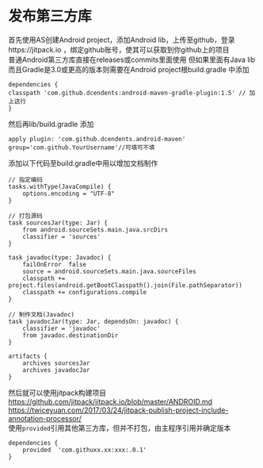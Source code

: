 # 发布第三方库
首先使用AS创建Android project，添加Android lib，上传至github，登录https://jitpack.io ，绑定github账号，使其可以获取到你github上的项目  
普通Android第三方库直接在releases或commits里面使用
但如果里面有Java lib而且Gradle是3.0或更高的版本则需要在Android project根build.gradle 中添加
```
dependencies {
classpath 'com.github.dcendents:android-maven-gradle-plugin:1.5' // 加上这行
}
```
然后再lib/build.gradle
添加
```
apply plugin: 'com.github.dcendents.android-maven'  
group='com.github.YourUsername'//可填可不填
```
添加以下代码至build.gradle中用以增加文档制作
```
// 指定编码
tasks.withType(JavaCompile) {
    options.encoding = "UTF-8"
}

// 打包源码
task sourcesJar(type: Jar) {
    from android.sourceSets.main.java.srcDirs
    classifier = 'sources'
}

task javadoc(type: Javadoc) {
    failOnError  false
    source = android.sourceSets.main.java.sourceFiles
    classpath += project.files(android.getBootClasspath().join(File.pathSeparator))
    classpath += configurations.compile
}

// 制作文档(Javadoc)
task javadocJar(type: Jar, dependsOn: javadoc) {
    classifier = 'javadoc'
    from javadoc.destinationDir
}

artifacts {
    archives sourcesJar
    archives javadocJar
}
```
然后就可以使用jitpack构建项目  
https://github.com/jitpack/jitpack.io/blob/master/ANDROID.md  
https://twiceyuan.com/2017/03/24/jitpack-publish-project-include-annotation-processor/   
使用`provided`引用其他第三方库，但并不打包，由主程序引用并确定版本
```
dependencies {
    provided  'com.githuxx.xx:xxx:.0.1'
}
```
